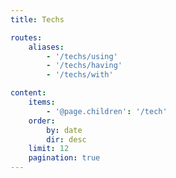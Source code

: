 ```yaml
---
title: Techs

routes:
    aliases:
        - '/techs/using'
        - '/techs/having'
        - '/techs/with'

content:
    items: 
        - '@page.children': '/tech'
    order:
        by: date
        dir: desc
    limit: 12
    pagination: true
---
```

